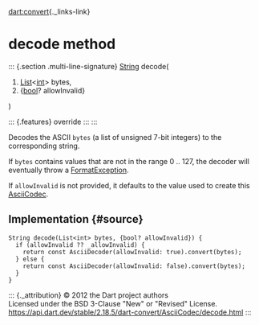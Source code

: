 [dart:convert](../../dart-convert/dart-convert-library){._links-link}

decode method
=============

::: {.section .multi-line-signature}
[String](../../dart-core/string-class) decode(

1.  [List](../../dart-core/list-class)\<[int](../../dart-core/int-class)\>
    bytes,
2.  {[bool](../../dart-core/bool-class)? allowInvalid}

)

::: {.features}
override
:::
:::

Decodes the ASCII `bytes` (a list of unsigned 7-bit integers) to the
corresponding string.

If `bytes` contains values that are not in the range 0 .. 127, the
decoder will eventually throw a
[FormatException](../../dart-core/formatexception-class).

If `allowInvalid` is not provided, it defaults to the value used to
create this [AsciiCodec](../asciicodec-class).

Implementation {#source}
--------------

``` {.language-dart data-language="dart"}
String decode(List<int> bytes, {bool? allowInvalid}) {
  if (allowInvalid ?? _allowInvalid) {
    return const AsciiDecoder(allowInvalid: true).convert(bytes);
  } else {
    return const AsciiDecoder(allowInvalid: false).convert(bytes);
  }
}
```

::: {._attribution}
© 2012 the Dart project authors\
Licensed under the BSD 3-Clause \"New\" or \"Revised\" License.\
<https://api.dart.dev/stable/2.18.5/dart-convert/AsciiCodec/decode.html>
:::

